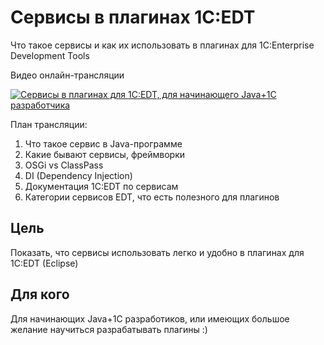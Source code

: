 # Сервисы в плагинах 1C:EDT 

Что такое сервисы и как их использовать в плагинах для 1C:Enterprise Development Tools

Видео онлайн-трансляции

[![Сервисы в плагинах для 1C:EDT, для начинающего Java+1C разработчика](https://img.youtube.com/vi/Wx21e84gWao/0.jpg)](https://youtu.be/Wx21e84gWao)

План трансляции:

1. Что такое сервис в Java-программе
2. Какие бывают сервисы, фреймворки
3. OSGi vs ClassPass
4. DI (Dependency Injection)
5. Документация 1C:EDT по сервисам
6. Категории сервисов EDT, что есть полезного для плагинов

## Цель

Показать, что сервисы использовать легко и удобно в плагинах для 1C:EDT (Eclipse)

## Для кого

Для начинающих Java+1C разработиков, или имеющих большое желание научиться разрабатывать плагины :)

